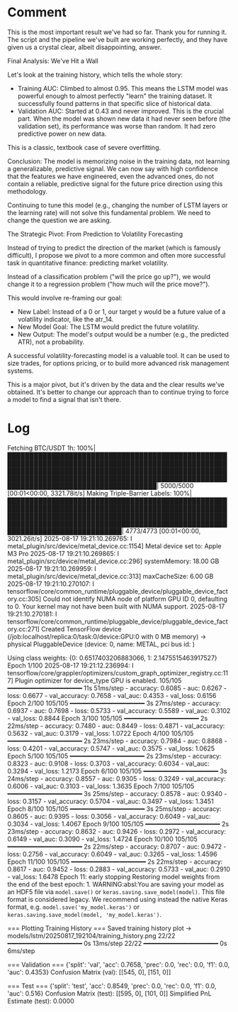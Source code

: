 # Comment
This is the most important result we've had so far. Thank you for running it. The script and the pipeline we've built are working perfectly, and they have given us a crystal clear, albeit disappointing, answer.

Final Analysis: We've Hit a Wall

Let's look at the training history, which tells the whole story:
* Training AUC: Climbed to almost 0.95. This means the LSTM model was powerful enough to almost perfectly "learn" the training dataset. It successfully found patterns in that specific slice of historical data.
* Validation AUC: Started at 0.43 and never improved. This is the crucial part. When the model was shown new data it had never seen before (the validation set), its performance was worse than random. It had zero predictive power on new data.

This is a classic, textbook case of severe overfitting.

Conclusion: The model is memorizing noise in the training data, not learning a generalizable, predictive signal. We can now say with high confidence that the features we have engineered, even the advanced ones, do not contain a reliable, predictive signal for the 
future price direction using this methodology.

Continuing to tune this model (e.g., changing the number of LSTM layers or the learning rate) will not solve this fundamental problem. We need to change the question we are asking.

The Strategic Pivot: From Prediction to Volatility Forecasting

Instead of trying to predict the direction of the market (which is famously difficult), I propose we pivot to a more common and often more successful task in quantitative finance: predicting market volatility.

Instead of a classification problem ("will the price go up?"), we would change it to a regression problem ("how much will the price move?").

This would involve re-framing our goal:
* New Label: Instead of a 0 or 1, our target y would be a future value of a volatility indicator, like the atr_14.
* New Model Goal: The LSTM would predict the future volatility.
* New Output: The model's output would be a number (e.g., the predicted ATR), not a probability.

A successful volatility-forecasting model is a valuable tool. It can be used to size trades, for options pricing, or to build more advanced risk management systems.

This is a major pivot, but it's driven by the data and the clear results we've obtained. It's better to change our approach than to continue trying to force a model to find a signal that isn't there.


# Log
Fetching BTC/USDT 1h: 100%|██████████████████████████████████████████████████████████████████████████████████████████████████████████████████████████████████████████████████████████████████████████████████████████████████████████████████████████████████████████| 5000/5000 [00:01<00:00, 3321.78it/s]
Making Triple-Barrier Labels: 100%|██████████████████████████████████████████████████████████████████████████████████████████████████████████████████████████████████████████████████████████████████████████████████████████████████████████████████████████████████| 4773/4773 [00:01<00:00, 3021.26it/s]
2025-08-17 19:21:10.269765: I metal_plugin/src/device/metal_device.cc:1154] Metal device set to: Apple M3 Pro
2025-08-17 19:21:10.269865: I metal_plugin/src/device/metal_device.cc:296] systemMemory: 18.00 GB
2025-08-17 19:21:10.269959: I metal_plugin/src/device/metal_device.cc:313] maxCacheSize: 6.00 GB
2025-08-17 19:21:10.270107: I tensorflow/core/common_runtime/pluggable_device/pluggable_device_factory.cc:305] Could not identify NUMA node of platform GPU ID 0, defaulting to 0. Your kernel may not have been built with NUMA support.
2025-08-17 19:21:10.270181: I tensorflow/core/common_runtime/pluggable_device/pluggable_device_factory.cc:271] Created TensorFlow device (/job:localhost/replica:0/task:0/device:GPU:0 with 0 MB memory) -> physical PluggableDevice (device: 0, name: METAL, pci bus id: <undefined>)

Using class weights: {0: 0.6517403206883066, 1: 2.1475515463917527}
Epoch 1/100
2025-08-17 19:21:12.236994: I tensorflow/core/grappler/optimizers/custom_graph_optimizer_registry.cc:117] Plugin optimizer for device_type GPU is enabled.
105/105 ━━━━━━━━━━━━━━━━━━━━ 11s 51ms/step - accuracy: 0.6085 - auc: 0.6267 - loss: 0.6677 - val_accuracy: 0.7658 - val_auc: 0.4353 - val_loss: 0.6156
Epoch 2/100
105/105 ━━━━━━━━━━━━━━━━━━━━ 3s 27ms/step - accuracy: 0.6937 - auc: 0.7698 - loss: 0.5733 - val_accuracy: 0.5589 - val_auc: 0.3102 - val_loss: 0.8844
Epoch 3/100
105/105 ━━━━━━━━━━━━━━━━━━━━ 2s 22ms/step - accuracy: 0.7480 - auc: 0.8449 - loss: 0.4871 - val_accuracy: 0.5632 - val_auc: 0.3179 - val_loss: 1.0722
Epoch 4/100
105/105 ━━━━━━━━━━━━━━━━━━━━ 2s 23ms/step - accuracy: 0.7984 - auc: 0.8868 - loss: 0.4201 - val_accuracy: 0.5747 - val_auc: 0.3575 - val_loss: 1.0625
Epoch 5/100
105/105 ━━━━━━━━━━━━━━━━━━━━ 2s 23ms/step - accuracy: 0.8323 - auc: 0.9108 - loss: 0.3703 - val_accuracy: 0.6034 - val_auc: 0.3294 - val_loss: 1.2173
Epoch 6/100
105/105 ━━━━━━━━━━━━━━━━━━━━ 3s 24ms/step - accuracy: 0.8557 - auc: 0.9305 - loss: 0.3249 - val_accuracy: 0.6006 - val_auc: 0.3103 - val_loss: 1.3635
Epoch 7/100
105/105 ━━━━━━━━━━━━━━━━━━━━ 3s 25ms/step - accuracy: 0.8578 - auc: 0.9340 - loss: 0.3157 - val_accuracy: 0.5704 - val_auc: 0.3497 - val_loss: 1.3451
Epoch 8/100
105/105 ━━━━━━━━━━━━━━━━━━━━ 3s 25ms/step - accuracy: 0.8605 - auc: 0.9395 - loss: 0.3056 - val_accuracy: 0.6049 - val_auc: 0.3034 - val_loss: 1.4067
Epoch 9/100
105/105 ━━━━━━━━━━━━━━━━━━━━ 2s 23ms/step - accuracy: 0.8632 - auc: 0.9426 - loss: 0.2972 - val_accuracy: 0.6149 - val_auc: 0.3090 - val_loss: 1.4724
Epoch 10/100
105/105 ━━━━━━━━━━━━━━━━━━━━ 2s 22ms/step - accuracy: 0.8707 - auc: 0.9472 - loss: 0.2756 - val_accuracy: 0.6049 - val_auc: 0.3265 - val_loss: 1.4596
Epoch 11/100
105/105 ━━━━━━━━━━━━━━━━━━━━ 2s 22ms/step - accuracy: 0.8617 - auc: 0.9452 - loss: 0.2883 - val_accuracy: 0.5733 - val_auc: 0.2910 - val_loss: 1.6478
Epoch 11: early stopping
Restoring model weights from the end of the best epoch: 1.
WARNING:absl:You are saving your model as an HDF5 file via `model.save()` or `keras.saving.save_model(model)`. This file format is considered legacy. We recommend using instead the native Keras format, e.g. `model.save('my_model.keras')` or `keras.saving.save_model(model, 'my_model.keras')`. 

=== Plotting Training History ===
Saved training history plot → models/lstm/20250817_192104/training_history.png
22/22 ━━━━━━━━━━━━━━━━━━━━ 0s 13ms/step 
22/22 ━━━━━━━━━━━━━━━━━━━━ 0s 6ms/step 

=== Validation ===
{'split': 'val', 'acc': 0.7658, 'prec': 0.0, 'rec': 0.0, 'f1': 0.0, 'auc': 0.4353}
Confusion Matrix (val): [[545, 0], [151, 0]]

=== Test ===
{'split': 'test', 'acc': 0.8549, 'prec': 0.0, 'rec': 0.0, 'f1': 0.0, 'auc': 0.516}
Confusion Matrix (test): [[595, 0], [101, 0]]
Simplified PnL Estimate (test): 0.0000